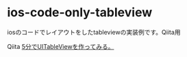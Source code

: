 # ios-code-only-tableview
iosのコードでレイアウトをしたtableviewの実装例です。Qiita用

Qiita [5分でUITableViewを作ってみる。](http://qiita.com/konojunya/items/777bf4f489e9354a3e19)
